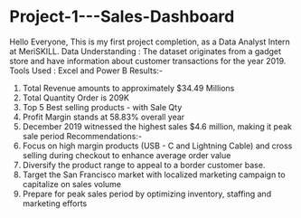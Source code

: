 # Project-1---Sales-Dashboard
Hello Everyone,
This is my first project completion, as a Data Analyst Intern at MeriSKILL.
Data Understanding : The dataset originates from a gadget store and have information about customer transactions for the year 2019.
Tools Used : Excel and Power B
Results:-
1. Total Revenue amounts to approximately $34.49 Millions
2. Total Quantity Order is 209K
3. Top 5 Best selling products - with Sale Qty
4. Profit Margin stands at 58.83% overall year
5. December 2019 witnessed the highest sales $4.6 million, making it peak sale period
Recommendations:-
1. Focus on high margin products (USB - C and Lightning Cable) and cross selling during checkout to enhance average order value
2. Diversify the product range to appeal to a border customer base.
3. Target the San Francisco market with localized marketing campaign to capitalize on sales volume
4. Prepare for peak sales period by optimizing inventory, staffing and marketing efforts
